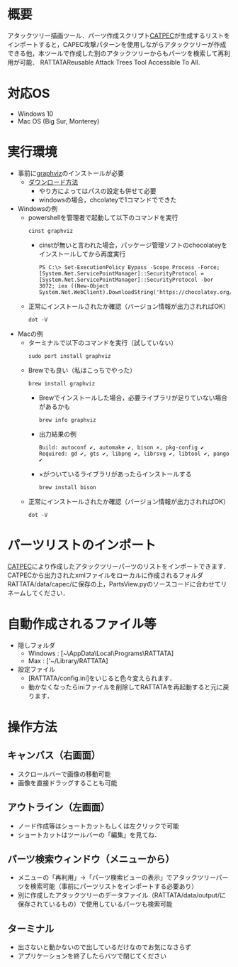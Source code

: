 # 概要
アタックツリー描画ツール．パーツ作成スクリプト[CATPEC](https://github.com/RATTATAlab/CATPEC)が生成するリストをインポートすると，CAPEC攻撃パターンを使用しながらアタックツリーが作成できる他，本ツールで作成した別のアタックツリーからもパーツを検索して再利用が可能．
RATTATAReusable Attack Trees Tool Accessible To All.

# 対応OS
- Windows 10
- Mac OS (Big Sur, Monterey)

# 実行環境
- 事前に[graphviz](https://graphviz.org)のインストールが必要
    - [ダウンロード方法](https://graphviz.org/download/)
        - やり方によってはパスの設定も併せて必要
        - windowsの場合，chcolateyで1コマンドでできた
- Windowsの例
    - powershellを管理者で起動して以下のコマンドを実行
        ```
        cinst graphviz
        ```
        - cinstが無いと言われた場合，パッケージ管理ソフトのchocolateyをインストールしてから再度実行
            ```
            PS C:\> Set-ExecutionPolicy Bypass -Scope Process -Force; [System.Net.ServicePointManager]::SecurityProtocol = [System.Net.ServicePointManager]::SecurityProtocol -bor 3072; iex ((New-Object System.Net.WebClient).DownloadString('https://chocolatey.org/install.ps1'))
            ```
    - 正常にインストールされたか確認（バージョン情報が出力されればOK）
        ```
        dot -V
        ```
- Macの例
    - ターミナルで以下のコマンドを実行（試していない）
        ```
        sudo port install graphviz
        ```
    - Brewでも良い（私はこっちでやった）
        ```
        brew install graphviz
        ```
        - Brewでインストールした場合，必要ライブラリが足りていない場合があるかも
            ```
            brew info graphviz
            ```
        - 出力結果の例
            ```
            Build: autoconf ✔, automake ✔, bison ×, pkg-config ✔
            Required: gd ✔, gts ✔, libpng ✔, librsvg ✔, libtool ✔, pango ✔
            ```
        - ×がついているライブラリがあったらインストールする
            ```
            brew install bison
            ```
    - 正常にインストールされたか確認（バージョン情報が出力されればOK）
        ```
        dot -V
        ```

# パーツリストのインポート
[CATPEC](https://github.com/RATTATAlab/CATPEC)により作成したアタックツリーパーツのリストをインポートできます．
CATPECから出力されたxmlファイルをローカルに作成されるフォルダRATTATA/data/capec/に保存の上，PartsView.pyのソースコードに合わせてリネームしてください．

# 自動作成されるファイル等
- 隠しフォルダ
    - Windows : [~\AppData\Local\Programs\RATTATA]
    - Max : ['~/Library/RATTATA]
- 設定ファイル
    - [RATTATA/config.ini]をいじると色々変えられます．
    - 動かなくなったらiniファイルを削除してRATTATAを再起動すると元に戻ります．

# 操作方法
## キャンバス（右画面）
- スクロールバーで画像の移動可能
- 画像を直接ドラッグすることも可能

## アウトライン（左画面）
- ノード作成等はショートカットもしくは左クリックで可能
- ショートカットはツールバーの「編集」を見てね．

## パーツ検索ウィンドウ（メニューから）
- メニューの「再利用」->「パーツ検索ビューの表示」でアタックツリーパーツを検索可能（事前にパーツリストをインポートする必要あり）
- 別に作成したアタックツリーのデータファイル（RATTATA/data/output/に保存されているもの）で使用しているパーツも検索可能

## ターミナル
- 出さないと動かないので出しているだけなのでお気になさらず
- アプリケーションを終了したらバツで閉じてください
